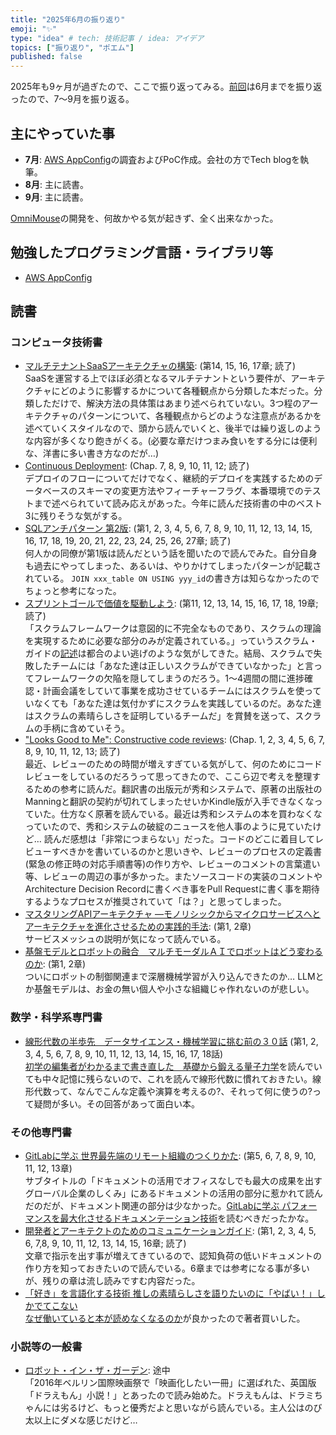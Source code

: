 ```yaml
---
title: "2025年6月の振り返り"
emoji: "✨"
type: "idea" # tech: 技術記事 / idea: アイデア
topics: ["振り返り", "ポエム"]
published: false
---
```


2025年も9ヶ月が過ぎたので、ここで振り返ってみる。[前回](https://zenn.dev/thorie/articles/926-2025-2q-retorspective)は6月までを振り返ったので、7～9月を振り返る。

## 主にやっていた事

* **7月**: [AWS AppConfig](https://docs.aws.amazon.com/appconfig/latest/userguide/what-is-appconfig.html)の調査およびPoC作成。会社の方でTech blogを執筆。
* **8月**: 主に読書。
* **9月**: 主に読書。

[OmniMouse](https://github.com/horie-t/omni-mouse)の開発を、何故かやる気が起きず、全く出来なかった。

## 勉強したプログラミング言語・ライブラリ等

* [AWS AppConfig](https://docs.aws.amazon.com/appconfig/latest/userguide/what-is-appconfig.html)

## 読書

### コンピュータ技術書

* [マルチテナントSaaSアーキテクチャの構築](https://amzn.to/4ietwOt): (第14, 15, 16, 17章; 読了)  
  SaaSを運営する上でほぼ必須となるマルチテナントという要件が、アーキテクチャにどのように影響するかについて各種観点から分類した本だった。分類しただけで、解決方法の具体策はあまり述べられていない。3つ程のアーキテクチャのパターンについて、各種観点からどのような注意点があるかを述べていくスタイルなので、頭から読んでいくと、後半では繰り返しのような内容が多くなり飽きがくる。(必要な章だけつまみ食いをする分には便利な、洋書に多い書き方なのだが…)
* [Continuous Deployment](https://amzn.to/4lGMLlO): (Chap. 7, 8, 9, 10, 11, 12; 読了)  
  デプロイのフローについてだけでなく、継続的デプロイを実践するためのデータベースのスキーマの変更方法やフィーチャーフラグ、本番環境でのテストまで述べられていて読み応えがあった。今年に読んだ技術書の中のベスト3に残りそうな気がする。
* [SQLアンチパターン 第2版](https://www.oreilly.co.jp/books/9784814400744/): (第1, 2, 3, 4, 5, 6, 7, 8, 9, 10, 11, 12, 13, 14, 15, 16, 17, 18, 19, 20, 21, 22, 23, 24, 25, 26, 27章; 読了)  
  何人かの同僚が第1版は読んだという話を聞いたので読んでみた。自分自身も過去にやってしまった、あるいは、やりかけてしまったパターンが記載されている。 `JOIN xxx_table ON USING yyy_id`の書き方は知らなかったのでちょっと参考になった。
* [スプリントゴールで価値を駆動しよう](https://amzn.to/4nep1Gx): (第11, 12, 13, 14, 15, 16, 17, 18, 19章; 読了)  
  「スクラムフレームワークは意図的に不完全なものであり、スクラムの理論を実現するために必要な部分のみが定義されている。」っていうスクラム・ガイドの[記述](https://scrumguides.org/docs/scrumguide/v2020/2020-Scrum-Guide-Japanese.pdf)は都合のよい逃げのような気がしてきた。結局、スクラムで失敗したチームには「あなた達は正しいスクラムができていなかった」と言ってフレームワークの欠陥を隠してしまうのだろう。1～4週間の間に進捗確認・計画会議をしていて事業を成功させているチームにはスクラムを使っていなくても「あなた達は気付かずにスクラムを実践しているのだ。あなた達はスクラムの素晴らしさを証明しているチームだ」を賞賛を送って、スクラムの手柄に含めていそう。
* ["Looks Good to Me": Constructive code reviews](https://amzn.to/3I40q7J): (Chap. 1, 2, 3, 4, 5, 6, 7, 8, 9, 10, 11, 12, 13; 読了)  
  最近、レビューのための時間が増えすぎている気がして、何のためにコードレビューをしているのだろうって思ってきたので、ここら辺で考えを整理するための参考に読んだ。翻訳書の出版元が秀和システムで、原著の出版社のManningと翻訳の契約が切れてしまったせいかKindle版が入手できなくなっていた。仕方なく原著を読んでいる。最近は秀和システムの本を買わなくなっていたので、秀和システムの破綻のニュースを他人事のように見ていたけど… 読んだ感想は「非常につまらない」だった。コードのどこに着目してレビューすべきかを書いているのかと思いきや、レビューのプロセスの定義書(緊急の修正時の対応手順書等)の作り方や、レビューのコメントの言葉遣い等、レビューの周辺の事が多かった。またソースコードの実装のコメントやArchitecture Decision Recordに書くべき事をPull Requestに書く事を期待するようなプロセスが推奨されていて「は？」と思ってしまった。
* [マスタリングAPIアーキテクチャ ―モノリシックからマイクロサービスへとアーキテクチャを進化させるための実践的手法](https://amzn.to/3IhlFTr): (第1, 2章)  
  サービスメッシュの説明が気になって読んでいる。
* [基盤モデルとロボットの融合　マルチモーダルＡＩでロボットはどう変わるのか](https://amzn.to/3IBLldD): (第1, 2章)  
  ついにロボットの制御関連まで深層機械学習が入り込んできたのか… LLMとか基盤モデルは、お金の無い個人や小さな組織じゃ作れないのが悲しい。

### 数学・科学系専門書

* [線形代数の半歩先　データサイエンス・機械学習に挑む前の３０話](https://amzn.to/4m3gdCo) (第1, 2, 3, 4, 5, 6, 7, 8, 9, 10, 11, 12, 13, 14, 15, 16, 17, 18話)  
  [初学の編集者がわかるまで書き直した　基礎から鍛える量子力学](https://amzn.to/3YdEdtd)を読んでいても中々記憶に残らないので、これを読んで線形代数に慣れておきたい。線形代数って、なんでこんな定義や演算を考えるの?、それって何に使うの?って疑問が多い。その回答があって面白い本。

### その他専門書

* [GitLabに学ぶ 世界最先端のリモート組織のつくりかた](https://amzn.to/4lNLKIx): (第5, 6, 7, 8, 9, 10, 11, 12, 13章)  
  サブタイトルの「ドキュメントの活用でオフィスなしでも最大の成果を出すグローバル企業のしくみ」にあるドキュメントの活用の部分に惹かれて読んだのだが、ドキュメント関連の部分は少なかった。[GitLabに学ぶ パフォーマンスを最大化させるドキュメンテーション技術](https://amzn.to/454OCJT)を読むべきだったかな。
* [開発者とアーキテクトのためのコミュニケーションガイド](https://amzn.to/45636KJ): (第1, 2, 3, 4, 5, 6, 7,8, 9, 10, 11, 12, 13, 14, 15, 16章; 読了)  
  文章で指示を出す事が増えてきているので、認知負荷の低いドキュメントの作り方を知っておきたいので読んでいる。6章までは参考になる事が多いが、残りの章は流し読みですむ内容だった。
* [「好き」を言語化する技術 推しの素晴らしさを語りたいのに「やばい！」しかでてこない](https://amzn.to/3JqOCN4)  
  [なぜ働いていると本が読めなくなるのか](https://amzn.to/4iIW6aI)が良かったので著者買いした。


### 小説等の一般書

* [ロボット・イン・ザ・ガーデン](https://amzn.to/4oG0UBg): 途中  
  「2016年ベルリン国際映画祭で「映画化したい一冊」に選ばれた、英国版「ドラえもん」小説！」とあったので読み始めた。ドラえもんは、ドラミちゃんには劣るけど、もっと優秀だよと思いながら読んでいる。主人公はのび太以上にダメな感じだけど…